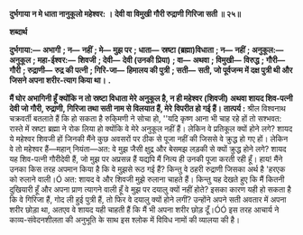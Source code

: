 **दुर्भगाया न मे धाता नानुकूलो महेश्वर: ।** **देवी वा विमुखी गौरी रुद्राणी गिरिजा सती ॥ २५॥** 

**शब्दार्थ** 

**दुर्भगाया:—** **अभागी** **; न—** **नहीं** **; मे—** **मुझ पर** **; धाता—** **स्रष्टा (ब्रह्मा)विधाता** **; न—** **नहीं** **; अनुकूल:—** **अनुकूल** **; महा-ईश्वर:—** **शिवजी** **; देवी—** **देवी (उनकी प्रिया)** **; वा—** **अथवा** **; विमुखी—** **विरुद्ध** **; गौरी—** **गौरी** **; रुद्राणी—** **रुद्र की पत्नी** **; गिरि-जा—** **हिमालय की पुत्री** **; सती—** **सती, जो पूर्वजन्म में दक्ष पुत्री थी और जिसने अपना शरीर-त्याग किया था।** **.** 

**मैं घोर अभागिनी हूँ क्योंकि न तो स्रष्टा विधाता मेरे अनुकूल है, न ही महेश्वर (शिवजी)** **अथवा शायद शिव-पत्नी देवी जो गौरी, रुद्राणी, गिरिजा तथा सती नाम से विलयात हैं, मेरे** **विपरीत हो गई हैं।** **तात्पर्य :** श्रील विश्वनाथ चक्रवर्ती बतलाते हैं कि हो सकता है रुकि्मणी ने सोचा हो, ''यदि कृष्ण आना भी चाह रहे हों तो सश्भवत: रास्ते में स्रष्टा ब्रह्मा ने रोक लिया हो क्योंकि वे मेरे अनुकूल नहीं हैं। लेकिन वे प्रतिकूल क्यों होने लगे? शायद ये महेश्वर शिवजी हों जिनकी मैंने कुछ अवसरों पर ठीक से पूजा नहीं की जिससे वे क्रुद्ध हो गए हों। लेकिन वे तो महेश्वर हैं—महान् नियंता—अत: वे मुझ जैसी क्षुद्र और बेसमझ लड़की से क्यों क्रुद्ध होने लगे? शायद यह शिव-पत्नी गौरीदेवी हैं, जो मुझ पर अप्रसन्न हैं यद्यपि मैं नित्य ही उनकी पूजा करती रही हूँ। हाय! मैंने उनका किस तरह अपमान किया है कि वे मुझसे रूठ गई हैं? किन्तु वे ठहरी रुद्राणी जिसका अर्थ है 'हरएक को रुलाने वाली।Ó अत: शायद वे और शिवजी मुझे रुलाना चाहते हैं। किन्तु यह देखते हुए कि मैं कितनी दुखियारी हूँ और अपना प्राण त्यागने वाली हूँ वे मुझ पर दयालु क्यों नहीं होते? इसका कारण यही हो सकता है कि वे गिरिजा हैं, गोद ली हुई पुत्री हैं, तो फिर वे दयालु क्यों होने लगीं? उन्होंने अपने सती अवतार में अपना शरीर छोड़ा था, अतएव वे शायद यही चाहती हैं कि मैं भी अपना शरीर छोड़ दूँ।ÓÓ इस तरह आचार्य ने काव्य-संवेदनशीलता की अनुभूति के साथ इस श्लोक में विविध नामों की व्यालया की है।  